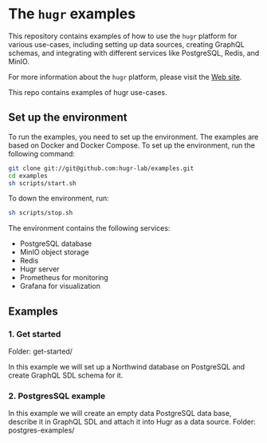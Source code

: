 # The `hugr` examples

This repository contains examples of how to use the `hugr` platform for various use-cases, including setting up data sources, creating GraphQL schemas, and integrating with different services like PostgreSQL, Redis, and MinIO.

For more information about the `hugr` platform, please visit the [Web site](https://hugr-lab.github.io).

This repo contains examples of hugr use-cases.

## Set up the environment

To run the examples, you need to set up the environment. The examples are based on Docker and Docker Compose.
To set up the environment, run the following command:

```bash
git clone git://git@github.com:hugr-lab/examples.git
cd examples
sh scripts/start.sh
```

To down the environment, run:

```bash
sh scripts/stop.sh
```

The environment contains the following services:

- PostgreSQL database
- MinIO object storage
- Redis
- Hugr server
- Prometheus for monitoring
- Grafana for visualization

## Examples

### 1. Get started

Folder: get-started/

In this example we will set up a Northwind database on PostgreSQL and create GraphQL SDL schema for it.

### 2. PostgresSQL example

In this example we will create an empty data PostgreSQL data base, describe it in GraphQL SDL and attach it into Hugr as a data source.
Folder: postgres-examples/
